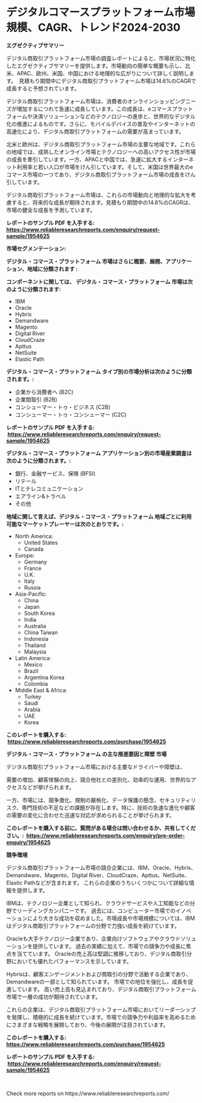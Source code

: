 <p><h1>デジタルコマースプラットフォーム市場規模、CAGR、トレンド2024-2030</h1></p><p><strong>エグゼクティブサマリー</strong></p>
<p><p>デジタル商取引プラットフォーム市場の調査レポートによると、市場状況に特化したエグゼクティブサマリーを提供します。市場動向の簡単な概要も示し、北米、APAC、欧州、米国、中国における地理的な広がりについて詳しく説明します。　見積もり期間中にデジタル商取引プラットフォーム市場は14.6%のCAGRで成長すると予想されています。</p><p>デジタル商取引プラットフォーム市場は、消費者のオンラインショッピングニーズが増加するにつれて急速に成長しています。この成長は、eコマースプラットフォームや決済ソリューションなどのテクノロジーの進歩と、世界的なデジタル化の推進によるものです。さらに、モバイルデバイスの普及やインターネットの高速化により、デジタル商取引プラットフォームの需要が高まっています。</p><p>北米と欧州は、デジタル商取引プラットフォーム市場の主要な地域です。これらの地域では、成熟したオンライン市場とテクノロジーへの高いアクセス性が市場の成長を牽引しています。一方、APACと中国では、急速に拡大するインターネット利用率と若い人口が市場をけん引しています。そして、米国は世界最大のeコマース市場の一つであり、デジタル商取引プラットフォーム市場の成長をけん引しています。</p><p>デジタル商取引プラットフォーム市場は、これらの市場動向と地理的な拡大を考慮すると、将来的な成長が期待されます。見積もり期間中の14.6%のCAGRは、市場の健全な成長を予測しています。</p></p>
<p><strong>レポートのサンプル PDF を入手する: <a href="https://www.reliableresearchreports.com/enquiry/request-sample/1954625">https://www.reliableresearchreports.com/enquiry/request-sample/1954625</a></strong></p>
<p><strong>市場セグメンテーション:</strong></p>
<p><strong> デジタル・コマース・プラットフォーム 市場はさらに概要、展開、アプリケーション、地域に分類されます :</strong></p>
<p><strong>コンポーネントに関しては、 デジタル・コマース・プラットフォーム 市場は次のように分類されます: &nbsp;</strong></p>
<p><ul><li>IBM</li><li>Oracle</li><li>Hybris</li><li>Demandware</li><li>Magento</li><li>Digital River</li><li>CloudCraze</li><li>Apttus</li><li>NetSuite</li><li>Elastic Path</li></ul></p>
<p><strong> デジタル・コマース・プラットフォーム タイプ別の市場分析は次のように分類されます。:</strong></p>
<p><ul><li>企業から消費者へ (B2C)</li><li>企業間取引 (B2B)</li><li>コンシューマー・トゥ・ビジネス (C2B)</li><li>コンシューマー・トゥ・コンシューマー (C2C)</li></ul></p>
<p><strong>レポートのサンプル PDF を入手する: &nbsp;<a href="https://www.reliableresearchreports.com/enquiry/request-sample/1954625">https://www.reliableresearchreports.com/enquiry/request-sample/1954625</a></strong></p>
<p><strong> デジタル・コマース・プラットフォーム アプリケーション別の市場産業調査は次のように分類されます。:</strong></p>
<p><ul><li>銀行、金融サービス、保険 (BFSI)</li><li>リテール</li><li>ITとテレコミュニケーション</li><li>エアライン&トラベル</li><li>その他</li></ul></p>
<p><strong>地域に関して言えば、デジタル・コマース・プラットフォーム 地域ごとに利用可能なマーケットプレーヤーは次のとおりです。:</strong></p>
<p><ul>
    <li>
        North America:
        <ul>
            <li>United States</li>
            <li>Canada</li>
        </ul>
    </li>
    <li>
        Europe:
        <ul>
            <li>Germany</li>
            <li>France</li>
            <li>U.K.</li>
            <li>Italy</li>
            <li>Russia</li>
        </ul>
    </li>
    <li>
        Asia-Pacific:
        <ul>
            <li>China</li>
            <li>Japan</li>
            <li>South Korea</li>
            <li>India</li>
            <li>Australia</li>
            <li>China Taiwan</li>
            <li>Indonesia</li>
            <li>Thailand</li>
            <li>Malaysia</li>
        </ul>
    </li>
    <li>
        Latin America:
        <ul>
            <li>Mexico</li>
            <li>Brazil</li>
            <li>Argentina Korea</li>
            <li>Colombia</li>
        </ul>
    </li>
    <li>
        Middle East & Africa:
        <ul>
            <li>Turkey</li>
            <li>Saudi</li>
            <li>Arabia</li>
            <li>UAE</li>
            <li>Korea</li>
        </ul>
    </li>
    </ul></p>
<p><strong>このレポートを購入する: &nbsp;<a href="https://www.reliableresearchreports.com/purchase/1954625">https://www.reliableresearchreports.com/purchase/1954625</a></strong></p>
<p><strong>デジタル・コマース・プラットフォーム の主な推進要因と障壁 市場</strong></p>
<p><p>デジタル商取引プラットフォーム市場における主要なドライバーや障壁は、</p><p>需要の増加、顧客体験の向上、競合他社との差別化、効率的な運用、世界的なアクセスなどが挙げられます。</p><p>一方、市場には、競争激化、規制の厳格化、データ保護の懸念、セキュリティリスク、専門技術の不足などの課題が存在します。特に、技術の急速な進化や顧客の需要の変化に合わせた迅速な対応が求められることが挙げられます。</p></p>
<p><strong>このレポートを購入する前に、質問がある場合は問い合わせるか、共有してください。:&nbsp; <a href="https://www.reliableresearchreports.com/enquiry/pre-order-enquiry/1954625">https://www.reliableresearchreports.com/enquiry/pre-order-enquiry/1954625</a></strong></p>
<p><strong>競争環境</strong></p>
<p><p>デジタル商取引プラットフォーム市場の競合企業には、IBM、Oracle、Hybris、Demandware、Magento、Digital River、CloudCraze、Apttus、NetSuite、Elastic Pathなどが含まれます。 これらの企業のうちいくつかについて詳細な情報を提供します。</p><p>IBMは、テクノロジー企業として知られ、クラウドサービスや人工知能などの分野でリーディングカンパニーです。 過去には、コンピューター市場でのイノベーションにより大きな成功を収めました。市場成長や市場規模については、IBMはデジタル商取引プラットフォームの分野で力強い成長を続けています。</p><p>Oracleも大手テクノロジー企業であり、企業向けソフトウェアやクラウドソリューションを提供しています。 過去の実績に加えて、市場での競争力や成長に焦点を当てています。 Oracleの売上高は堅調に推移しており、デジタル商取引分野においても優れたパフォーマンスを示しています。</p><p>Hybrisは、顧客エンゲージメントおよび商取引の分野で活動する企業であり、Demandwareの一部として知られています。 市場での地位を強化し、成長を促進しています。 高い売上高も見込まれており、デジタル商取引プラットフォーム市場で一層の成功が期待されています。</p><p>これらの企業は、デジタル商取引プラットフォーム市場においてリーダーシップを発揮し、積極的に成長を続けています。市場での競争力や利益率を高めるためにさまざまな戦略を展開しており、今後の展開が注目されています。</p></p>
<p><strong>このレポートを購入する: &nbsp; <a href="https://www.reliableresearchreports.com/purchase/1954625">https://www.reliableresearchreports.com/purchase/1954625</a></strong></p>
<p><strong>レポートのサンプル PDF を入手する: &nbsp;<a href="https://www.reliableresearchreports.com/enquiry/request-sample/1954625">https://www.reliableresearchreports.com/enquiry/request-sample/1954625</a></strong><strong></strong></p>
<p>&nbsp;</p>
<p>Check more reports on https://www.reliableresearchreports.com/</p>